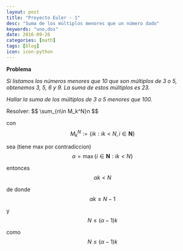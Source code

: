 ```yaml
---
layout: post
title: "Proyecto Euler - 1"
desc: "Suma de los múltiplos menores que un número dado"
keywords: "uno,dos"
date: 2016-09-26
categories: [math]
tags: [blog]
icon: icon-python
---
```


**Problema**

*Si listamos los números menores que 10 que son múltiplos de 3 o 5, obtenemos 3, 5, 6 y 9. La suma de estos múltiplos es 23.*

*Hallar la suma de los múltiplos de 3 o 5 menores que 100.*

Resolver:
\$\$
  \sum_{n\in M_k^N}n
$$

con
$$M_k^N:=\{ik:ik<N,i\in\mathbf N\}$$

sea (tiene max por contradiccion)
$$\alpha=\max\{i\in\mathbf N:ik<N\}$$

entonces
$$\alpha k<N$$

de donde
$$\alpha k\le N-1$$

y
$$N\le(\alpha-1)k$$

como
$$N\le(\alpha-1)k$$

